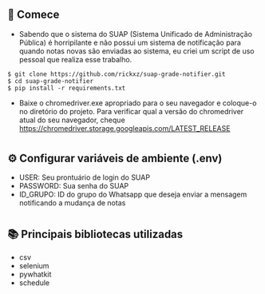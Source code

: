 ## 🏁 Comece

- Sabendo que o sistema do SUAP (Sistema Unificado de Administração Pública) é horripilante e não possui um sistema de notificação para quando notas novas são enviadas ao sistema, eu criei um script de uso pessoal que realiza esse trabalho.

```shell
$ git clone https://github.com/rickxz/suap-grade-notifier.git
$ cd suap-grade-notifier
$ pip install -r requirements.txt
```

- Baixe o chromedriver.exe apropriado para o seu navegador e coloque-o no diretório do projeto. Para verificar qual a versão do chromedriver atual do seu navegador, cheque https://chromedriver.storage.googleapis.com/LATEST_RELEASE 

#

## ⚙️ Configurar variáveis de ambiente (.env)

- USER: Seu prontuário de login do SUAP
- PASSWORD: Sua senha do SUAP
- ID_GRUPO: ID do grupo do Whatsapp que deseja enviar a mensagem notificando a mudança de notas

#

## 📚 Principais bibliotecas utilizadas

- csv
- selenium
- pywhatkit
- schedule